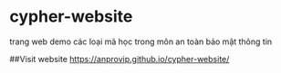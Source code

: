 # cypher-website
trang web demo các loại mã học trong môn an toàn bảo mật thông tin

##Visit website
https://anprovip.github.io/cypher-website/
